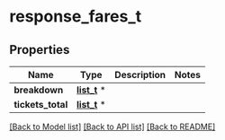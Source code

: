 # response_fares_t

## Properties
Name | Type | Description | Notes
------------ | ------------- | ------------- | -------------
**breakdown** | [**list_t**](response_fares_breakdown_item.md) \* |  | 
**tickets_total** | [**list_t**](response_fare_ticket.md) \* |  | 

[[Back to Model list]](../README.md#documentation-for-models) [[Back to API list]](../README.md#documentation-for-api-endpoints) [[Back to README]](../README.md)


